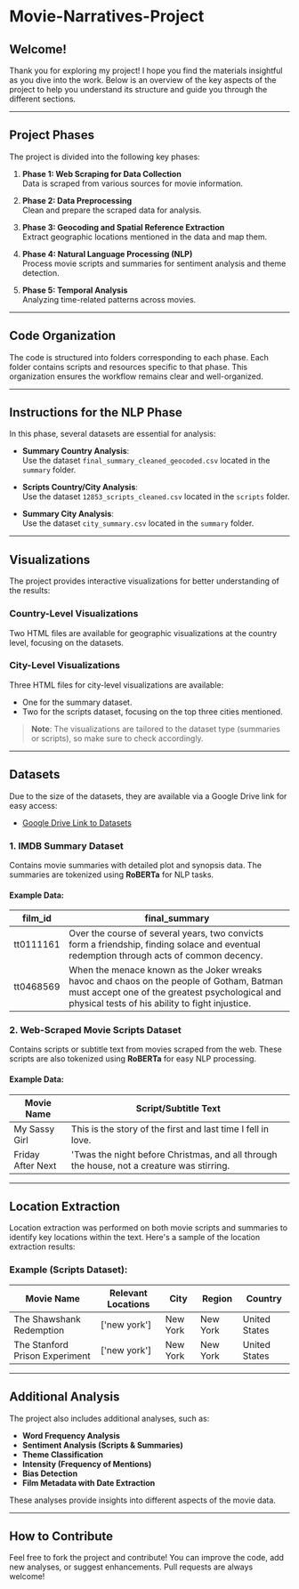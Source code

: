 # Movie-Narratives-Project

## Welcome!

Thank you for exploring my project! I hope you find the materials insightful as you dive into the work. Below is an overview of the key aspects of the project to help you understand its structure and guide you through the different sections.

---

## **Project Phases**
The project is divided into the following key phases:

1. **Phase 1: Web Scraping for Data Collection**  
   Data is scraped from various sources for movie information.

2. **Phase 2: Data Preprocessing**  
   Clean and prepare the scraped data for analysis.

3. **Phase 3: Geocoding and Spatial Reference Extraction**  
   Extract geographic locations mentioned in the data and map them.

4. **Phase 4: Natural Language Processing (NLP)**  
   Process movie scripts and summaries for sentiment analysis and theme detection.

5. **Phase 5: Temporal Analysis**  
   Analyzing time-related patterns across movies.

---

## **Code Organization**
The code is structured into folders corresponding to each phase. Each folder contains scripts and resources specific to that phase. This organization ensures the workflow remains clear and well-organized.

---

## **Instructions for the NLP Phase**
In this phase, several datasets are essential for analysis:

- **Summary Country Analysis**:  
  Use the dataset `final_summary_cleaned_geocoded.csv` located in the `summary` folder.

- **Scripts Country/City Analysis**:  
  Use the dataset `12853_scripts_cleaned.csv` located in the `scripts` folder.

- **Summary City Analysis**:  
  Use the dataset `city_summary.csv` located in the `summary` folder.

---

## **Visualizations**
The project provides interactive visualizations for better understanding of the results:

### **Country-Level Visualizations**  
Two HTML files are available for geographic visualizations at the country level, focusing on the datasets.

### **City-Level Visualizations**  
Three HTML files for city-level visualizations are available:  
- One for the summary dataset.  
- Two for the scripts dataset, focusing on the top three cities mentioned.

> **Note**: The visualizations are tailored to the dataset type (summaries or scripts), so make sure to check accordingly.

---

## **Datasets**
Due to the size of the datasets, they are available via a Google Drive link for easy access:

- [Google Drive Link to Datasets](https://drive.google.com/drive/folders/1aJ55Figa9r5u7DQn6I89tyJUU5xcpW4d?usp=sharing)

### **1. IMDB Summary Dataset**  
Contains movie summaries with detailed plot and synopsis data. The summaries are tokenized using **RoBERTa** for NLP tasks.  

#### Example Data:

| film_id   | final_summary                                                                 |
|-----------|-------------------------------------------------------------------------------|
| tt0111161 | Over the course of several years, two convicts form a friendship, finding solace and eventual redemption through acts of common decency. |
| tt0468569 | When the menace known as the Joker wreaks havoc and chaos on the people of Gotham, Batman must accept one of the greatest psychological and physical tests of his ability to fight injustice. |

### **2. Web-Scraped Movie Scripts Dataset**  
Contains scripts or subtitle text from movies scraped from the web. These scripts are also tokenized using **RoBERTa** for easy NLP processing.

#### Example Data:

| Movie Name            | Script/Subtitle Text                                                                 |
|-----------------------|--------------------------------------------------------------------------------------|
| My Sassy Girl         | This is the story of the first and last time I fell in love.                         |
| Friday After Next     | 'Twas the night before Christmas, and all through the house, not a creature was stirring. |

---

## **Location Extraction**
Location extraction was performed on both movie scripts and summaries to identify key locations within the text. Here's a sample of the location extraction results:

### Example (Scripts Dataset):
| Movie Name                     | Relevant Locations | City       | Region      | Country        |
|---------------------------------|--------------------|------------|-------------|----------------|
| The Shawshank Redemption       | ['new york']        | New York   | New York    | United States  |
| The Stanford Prison Experiment | ['new york']        | New York   | New York    | United States  |

---

## **Additional Analysis**  
The project also includes additional analyses, such as:

- **Word Frequency Analysis**  
- **Sentiment Analysis (Scripts & Summaries)**  
- **Theme Classification**  
- **Intensity (Frequency of Mentions)**  
- **Bias Detection**  
- **Film Metadata with Date Extraction**

These analyses provide insights into different aspects of the movie data.

---

## **How to Contribute**  
Feel free to fork the project and contribute! You can improve the code, add new analyses, or suggest enhancements. Pull requests are always welcome!

